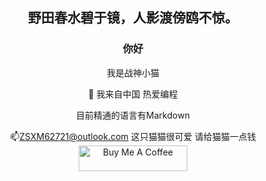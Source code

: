 <div align="center">

## 野田春水碧于镜，人影渡傍鸥不惊。

### 你好

我是战神小猫

🌟 我来自中国 热爱编程

目前精通的语言有Markdown

📫ZSXM62721@outlook.com
这只猫猫很可爱 请给猫猫一点钱 <a href="https://www.buymeacoffee.com/zhanshenxiaomao" target="_blank"><img src="https://cdn.buymeacoffee.com/buttons/default-blue.png" alt="Buy Me A Coffee" height="41" width="174"></a>
